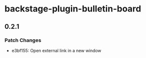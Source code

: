 # backstage-plugin-bulletin-board

## 0.2.1

### Patch Changes

- e3bf155: Open external link in a new window
